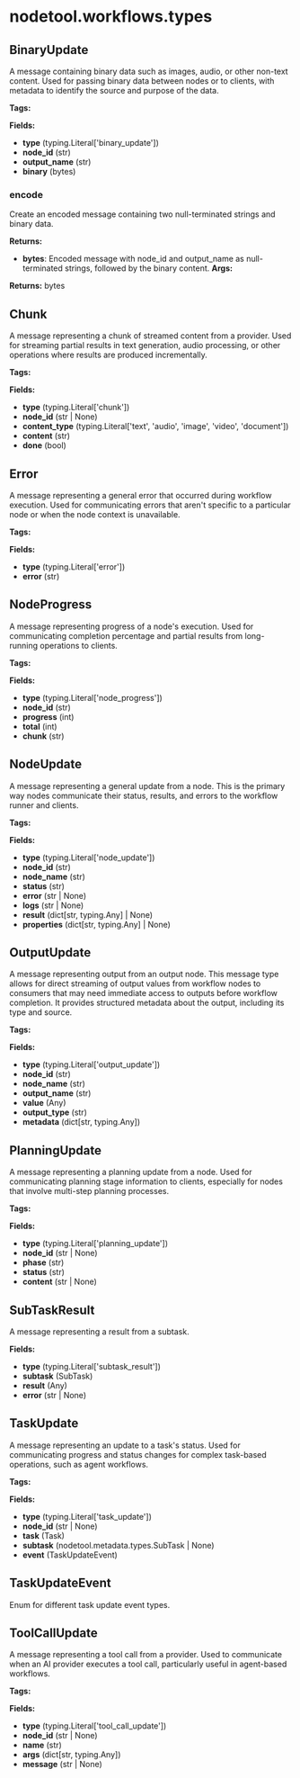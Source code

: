 # nodetool.workflows.types

## BinaryUpdate

A message containing binary data such as images, audio, or other non-text content. Used for passing binary data between
nodes or to clients, with metadata to identify the source and purpose of the data.

**Tags:**

**Fields:**

- **type** (typing.Literal['binary_update'])
- **node_id** (str)
- **output_name** (str)
- **binary** (bytes)

### encode

Create an encoded message containing two null-terminated strings and binary data.

**Returns:**

- **bytes**: Encoded message with node_id and output_name as null-terminated strings, followed by the binary content.
  **Args:**

**Returns:** bytes

## Chunk

A message representing a chunk of streamed content from a provider. Used for streaming partial results in text
generation, audio processing, or other operations where results are produced incrementally.

**Tags:**

**Fields:**

- **type** (typing.Literal['chunk'])
- **node_id** (str | None)
- **content_type** (typing.Literal['text', 'audio', 'image', 'video', 'document'])
- **content** (str)
- **done** (bool)

## Error

A message representing a general error that occurred during workflow execution. Used for communicating errors that
aren't specific to a particular node or when the node context is unavailable.

**Tags:**

**Fields:**

- **type** (typing.Literal['error'])
- **error** (str)

## NodeProgress

A message representing progress of a node's execution. Used for communicating completion percentage and partial results
from long-running operations to clients.

**Tags:**

**Fields:**

- **type** (typing.Literal['node_progress'])
- **node_id** (str)
- **progress** (int)
- **total** (int)
- **chunk** (str)

## NodeUpdate

A message representing a general update from a node. This is the primary way nodes communicate their status, results,
and errors to the workflow runner and clients.

**Tags:**

**Fields:**

- **type** (typing.Literal['node_update'])
- **node_id** (str)
- **node_name** (str)
- **status** (str)
- **error** (str | None)
- **logs** (str | None)
- **result** (dict[str, typing.Any] | None)
- **properties** (dict[str, typing.Any] | None)

## OutputUpdate

A message representing output from an output node. This message type allows for direct streaming of output values from
workflow nodes to consumers that may need immediate access to outputs before workflow completion. It provides structured
metadata about the output, including its type and source.

**Tags:**

**Fields:**

- **type** (typing.Literal['output_update'])
- **node_id** (str)
- **node_name** (str)
- **output_name** (str)
- **value** (Any)
- **output_type** (str)
- **metadata** (dict[str, typing.Any])

## PlanningUpdate

A message representing a planning update from a node. Used for communicating planning stage information to clients,
especially for nodes that involve multi-step planning processes.

**Tags:**

**Fields:**

- **type** (typing.Literal['planning_update'])
- **node_id** (str | None)
- **phase** (str)
- **status** (str)
- **content** (str | None)

## SubTaskResult

A message representing a result from a subtask.

**Fields:**

- **type** (typing.Literal['subtask_result'])
- **subtask** (SubTask)
- **result** (Any)
- **error** (str | None)

## TaskUpdate

A message representing an update to a task's status. Used for communicating progress and status changes for complex
task-based operations, such as agent workflows.

**Tags:**

**Fields:**

- **type** (typing.Literal['task_update'])
- **node_id** (str | None)
- **task** (Task)
- **subtask** (nodetool.metadata.types.SubTask | None)
- **event** (TaskUpdateEvent)

## TaskUpdateEvent

Enum for different task update event types.

## ToolCallUpdate

A message representing a tool call from a provider. Used to communicate when an AI provider executes a tool call,
particularly useful in agent-based workflows.

**Tags:**

**Fields:**

- **type** (typing.Literal['tool_call_update'])
- **node_id** (str | None)
- **name** (str)
- **args** (dict[str, typing.Any])
- **message** (str | None)
